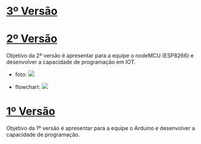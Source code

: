 # [3º Versão](https://github.com/wesley-cantarino/IEEE_door_ufjf/tree/master/version3)

# [ 2º Versão](https://github.com/wesley-cantarino/IEEE_door_ufjf/tree/master/version2)
Objetivo da 2º versão é apresentar para a equipe o nodeMCU (ESP8266) e desenvolver a capacidade de programação em IOT.
* foto:
![](https://github.com/wesley-cantarino/IEEE_door_ufjf/blob/master/version2/circuito-porta_IMG.png)

* flowchart:
![](https://github.com/wesley-cantarino/IEEE_door_ufjf/blob/master/version2/flowchart_IMG.jpeg)

# [ 1º Versão](https://github.com/wesley-cantarino/IEEE_door_ufjf/tree/master/version1)
Objetivo da 1º versão é apresentar para a equipe o Arduino e desenvolver a capacidade de programação.
